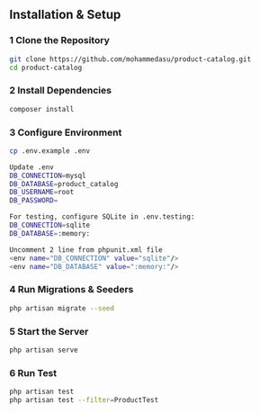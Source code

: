 ## **Installation & Setup**

### **1 Clone the Repository**
```sh
git clone https://github.com/mohammedasu/product-catalog.git
cd product-catalog
```

### **2 Install Dependencies**
```sh
composer install
```

### **3 Configure Environment**
```sh
cp .env.example .env

Update .env
DB_CONNECTION=mysql
DB_DATABASE=product_catalog
DB_USERNAME=root
DB_PASSWORD=

For testing, configure SQLite in .env.testing:
DB_CONNECTION=sqlite
DB_DATABASE=:memory:

Uncomment 2 line from phpunit.xml file
<env name="DB_CONNECTION" value="sqlite"/>
<env name="DB_DATABASE" value=":memory:"/>
```

### **4 Run Migrations & Seeders**
```sh
php artisan migrate --seed
```

### **5 Start the Server**
```sh
php artisan serve
```

### **6 Run Test**
```sh
php artisan test
php artisan test --filter=ProductTest
```

